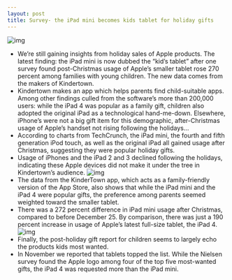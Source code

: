 ```yaml
---
layout: post
title: Survey- the iPad mini becomes kids tablet for holiday gifts
---
```

![img](http://media.idownloadblog.com/wp-content/uploads/2012/12/iPad-mini-promo-users-006.png)
* We’re still gaining insights from holiday sales of Apple products. The latest finding: the iPad mini is now dubbed the “kid’s tablet” after one survey found post-Christmas usage of Apple’s smaller tablet rose 270 percent among families with young children. The new data comes from the makers of Kindertown.
* Kindertown makes an app which helps parents find child-suitable apps. Among other findings culled from the software’s more than 200,000 users: while the iPad 4 was popular as a family gift, children also adopted the original iPad as a technological hand-me-down. Elsewhere, iPhone’s were not a big gift item for this demographic, after-Christmas usage of Apple’s handset not rising following the holidays…
* According to charts from TechCrunch, the iPad mini, the fourth and fifth generation iPod touch, as well as the original iPad all gained usage after Christmas, suggesting they were popular holiday gifts.
* Usage of iPhones and the iPad 2 and 3 declined following the holidays, indicating these Apple devices did not make it under the tree in Kindertown’s audience.
![img](http://media.idownloadblog.com/wp-content/uploads/2013/01/christmas-products-family-chart.jpg)
* The data from the KinderTown app, which acts as a family-friendly version of the App Store, also shows that while the iPad mini and the iPad 4 were popular gifts, the preference among parents seemed weighted toward the smaller tablet.
* There was a 272 percent difference in iPad mini usage after Christmas, compared to before December 25. By comparison, there was just a 190 percent increase in usage of Apple’s latest full-size tablet, the iPad 4.
![img](http://media.idownloadblog.com/wp-content/uploads/2013/01/ipad4-v-ipad-mini-christmas-chart.jpg)
* Finally, the post-holiday gift report for children seems to largely echo the products kids most wanted.
* In November we reported that tablets topped the list. While the Nielsen survey found the Apple logo among four of the top five most-wanted gifts, the iPad 4 was requested more than the iPad mini.


